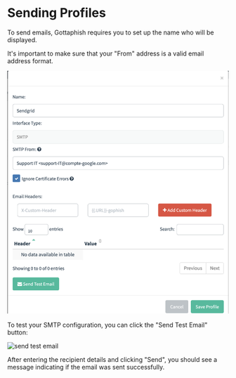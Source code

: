 # Sending Profiles

To send emails, Gottaphish requires you to set up the name who will be displayed.

It's important to make sure that your "From" address is a valid email address format.

![](<../.gitbook/assets/image (1).png>)

To test your SMTP configuration, you can click the "Send Test Email" button:



![send test email](http://imgur.com/GjSHL6W.png)

After entering the recipient details and clicking "Send", you should see a message indicating if the email was sent successfully.
